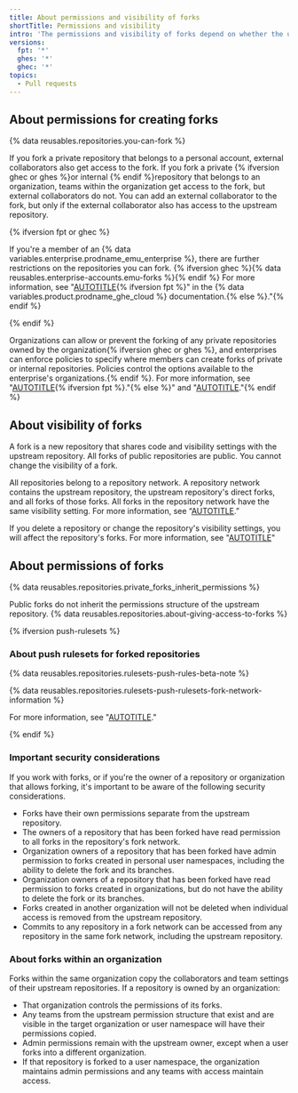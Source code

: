 ```yaml
---
title: About permissions and visibility of forks
shortTitle: Permissions and visibility
intro: 'The permissions and visibility of forks depend on whether the upstream repository is public or private, {% ifversion fpt %}and whether it is owned by an organization{% else %}whether it is owned by an organization, and the policies of your enterprise{% endif %}.'
versions:
  fpt: '*'
  ghes: '*'
  ghec: '*'
topics:
  - Pull requests
---
```


## About permissions for creating forks

{% data reusables.repositories.you-can-fork %}

If you fork a private repository that belongs to a personal account, external collaborators also get access to the fork. If you fork a private {% ifversion ghec or ghes %}or internal {% endif %}repository that belongs to an organization, teams within the organization get access to the fork, but external collaborators do not. You can add an external collaborator to the fork, but only if the external collaborator also has access to the upstream repository.

{% ifversion fpt or ghec %}

If you're a member of an {% data variables.enterprise.prodname_emu_enterprise %}, there are further restrictions on the repositories you can fork. {% ifversion ghec %}{% data reusables.enterprise-accounts.emu-forks %}{% endif %} For more information, see "[AUTOTITLE](/enterprise-cloud@latest/admin/identity-and-access-management/using-enterprise-managed-users-for-iam/about-enterprise-managed-users){% ifversion fpt %}" in the {% data variables.product.prodname_ghe_cloud %} documentation.{% else %}."{% endif %}

{% endif %}

Organizations can allow or prevent the forking of any private repositories owned by the organization{% ifversion ghec or ghes %}, and enterprises can enforce policies to specify where members can create forks of private or internal repositories. Policies control the options available to the enterprise's organizations.{% endif %}. For more information, see "[AUTOTITLE](/organizations/managing-organization-settings/managing-the-forking-policy-for-your-organization){% ifversion fpt %}."{% else %}" and "[AUTOTITLE](/admin/policies/enforcing-policies-for-your-enterprise/enforcing-repository-management-policies-in-your-enterprise#enforcing-a-policy-for-forking-private-or-internal-repositories)."{% endif %}

## About visibility of forks

A fork is a new repository that shares code and visibility settings with the upstream repository. All forks of public repositories are public. You cannot change the visibility of a fork.

All repositories belong to a repository network. A repository network contains the upstream repository, the upstream repository's direct forks, and all forks of those forks. All forks in the repository network have the same visibility setting. For more information, see “[AUTOTITLE](/repositories/viewing-activity-and-data-for-your-repository/understanding-connections-between-repositories).”

If you delete a repository or change the repository's visibility settings, you will affect the repository's forks. For more information, see "[AUTOTITLE](/pull-requests/collaborating-with-pull-requests/working-with-forks/what-happens-to-forks-when-a-repository-is-deleted-or-changes-visibility)"

## About permissions of forks

{% data reusables.repositories.private_forks_inherit_permissions %}

Public forks do not inherit the permissions structure of the upstream repository. {% data reusables.repositories.about-giving-access-to-forks %}

{% ifversion push-rulesets %}

### About push rulesets for forked repositories

{% data reusables.repositories.rulesets-push-rules-beta-note %}

{% data reusables.repositories.rulesets-push-rulesets-fork-network-information %}

For more information, see "[AUTOTITLE](/repositories/configuring-branches-and-merges-in-your-repository/managing-rulesets/about-rulesets#push-rulesets)."

{% endif %}

### Important security considerations

If you work with forks, or if you're the owner of a repository or organization that allows forking, it's important to be aware of the following security considerations.

- Forks have their own permissions separate from the upstream repository.
- The owners of a repository that has been forked have read permission to all forks in the repository's fork network.
- Organization owners of a repository that has been forked have admin permission to forks created in personal user namespaces, including the ability to delete the fork and its branches.
- Organization owners of a repository that has been forked have read permission to forks created in organizations, but do not have the ability to delete the fork or its branches.
- Forks created in another organization will not be deleted when individual access is removed from the upstream repository.
- Commits to any repository in a fork network can be accessed from any repository in the same fork network, including the upstream repository.

### About forks within an organization

Forks within the same organization copy the collaborators and team settings of their upstream repositories. If a repository is owned by an organization:
- That organization controls the permissions of its forks.
- Any teams from the upstream permission structure that exist and are visible in the target organization or user namespace will have their permissions copied.
- Admin permissions remain with the upstream owner, except when a user forks into a different organization.
- If that repository is forked to a user namespace, the organization maintains admin permissions and any teams with access maintain access.
